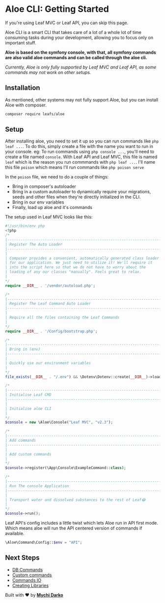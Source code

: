 # Aloe CLI: Getting Started

<div class="alert -warning">
    If you're using Leaf MVC or Leaf API, you can skip this page.
</div>

Aloe CLI is a smart CLI that takes care of a lot of a whole lot of time consuming tasks during your development, allowing you to focus only on important stuff.

**Aloe is based on the symfony console, with that, all symfony commands are also valid aloe commands and can be called through the aloe cli.**

*Currently, Aloe is only fully supported by Leaf MVC and Leaf API, as some commands may not work on other setups.*

## Installation

As mentioned, other systems may not fully support Aloe, but you can install Aloe with composer.

```sh
composer require leafs/aloe
```

## Setup

After installing aloe, you need to set it up so you can run commands like `php leaf ...`. To do this, simply create a file with the name you want to run in your console. eg: To run commands using `php console ...`, you'll need to create a file named `console`. With Leaf API and Leaf MVC, this file is named `leaf` which is the reason you run commmands with `php leaf ...`. I'll name this file `poison` which means I'll run commands like `php poison serve`

In the `poison` file, we need to do a couple of things:

- Bring in composer's autoloader
- Bring in a custom autoloader to dynamically require your migrations, seeds and other files when they're directly initialized in the CLI.
- Bring in our env variables
- Finally, load up aloe and it's commands

The setup used in Leaf MVC looks like this:

```php
#!/usr/bin/env php
<?php
/*
|--------------------------------------------------------------------------
| Register The Auto Loader
|--------------------------------------------------------------------------
|
| Composer provides a convenient, automatically generated class loader
| for our application. We just need to utilize it! We'll require it
| into the script here so that we do not have to worry about the
| loading of any our classes "manually". Feels great to relax.
|
*/
require __DIR__ . '/vendor/autoload.php';

/*
|--------------------------------------------------------------------------
| Register The Leaf Command Auto Loader
|--------------------------------------------------------------------------
|
| Require all the files containing the Leaf Commands
|
*/
require __DIR__ . '/Config/bootstrap.php';

/*
|--------------------------------------------------------------------------
| Bring in (env)
|--------------------------------------------------------------------------
|
| Quickly use our environment variables
|
*/
file_exists(__DIR__ . "/.env") && \Dotenv\Dotenv::create(__DIR__)->load();

/*
|--------------------------------------------------------------------------
| Initialise Leaf CMD
|--------------------------------------------------------------------------
|
| Initialise aloe CLI
|
*/
$console = new \Aloe\Console("Leaf MVC", "v2.3");

/*
|--------------------------------------------------------------------------
| Add commands
|--------------------------------------------------------------------------
|
| Add custom commands
|
*/
$console->register(\App\Console\ExampleCommand::class);

/*
|--------------------------------------------------------------------------
| Run The console Application
|--------------------------------------------------------------------------
|
| Transport water and dissolved substances to the rest of Leaf😂
|
*/
$console->run();
```

Leaf API's config includes a little twist which lets Aloe run in API first mode. Which means aloe will run the API centered version of commands if available.

```php
\Aloe\Command\Config::$env = "API";
```

## Next Steps

- [DB Commands](/aloe-cli/v/1.1.0/commands/db-commands)
- [Custom commands](/aloe-cli/v/1.1.0/commands/custom)
- [Commands IO](/aloe-cli/v/1.1.0/commands/io)
- [Creating Libraries](/aloe-cli/v/1.1.0/libraries)

Built with ❤ by [**Mychi Darko**](//mychi.netlify.app)
